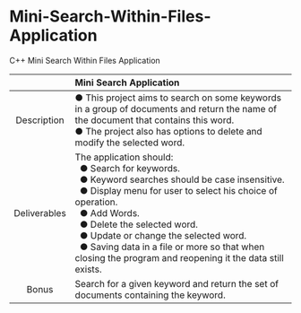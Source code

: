# Mini-Search-Within-Files-Application
C++ Mini Search Within Files Application



|              	|                                                      Mini Search Application                                                      |
|:------------:	|:---------------------------------------------------------------------------------------------------------------------------------	|
|  Description 	| ● This project aims to search on some keywords in a group of documents and return the name of the document that contains this word. <br/> ● The project also has options to delete and modify the selected word.                                                              |
| Deliverables 	| The application should: <br/> &nbsp;&nbsp;● Search for keywords. <br/> &nbsp;&nbsp;● Keyword searches should be case insensitive. <br/> &nbsp;&nbsp;● Display menu for user to select his choice of operation. <br/> &nbsp;&nbsp;● Add Words. <br/> &nbsp;&nbsp;● Delete the selected word. <br/> &nbsp;&nbsp;● Update or change the selected word. <br/> &nbsp;&nbsp;● Saving data in a file or more so that when closing the program and reopening it the data still exists.                                                                            |
|     Bonus    	| Search for a given keyword and return the set of documents containing the keyword.                                                |


